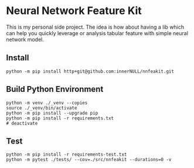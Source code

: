# Neural Network Feature Kit
This is my personal side project. The idea is how about having a lib which can help you quickly leverage or analysis tabular feature with simple neural network model.

## Install
```shell
python -m pip install http+git@github.com:innerNULL/nnfeakit.git
```

## Build Python Environment
```shell
python -m venv ./_venv --copies
source ./_venv/bin/activate
python -m pip install --upgrade pip
python -m pip install -r requirements.txt
# deactivate
```

## Test
```shell
python -m pip install -r requirements-test.txt
python -m pytest ./tests/ --cov=./src/nnfeakit --durations=0 -v
```
